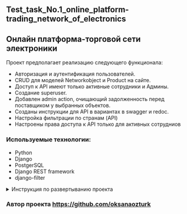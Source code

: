 ## Test_task_No.1_online_platform-trading_network_of_electronics

## Oнлайн платформа-торговой сети электроники

Проект предполагает реализацию следующего функционала:

- Авторизация и аутентификация пользователей.
- CRUD для моделей Networkobject и Product на сайте.
- Доступ к API имеют только активные сотрудники и Админы.
- Создание superuser.
- Добавлен admin action, очищающий задолженность перед поставщиком у выбранных объектов.
- Созданы инструкции для API в вариантах в swagger и redoc.
- Настройка фильтрации по странам (API)
- Настроены права доступа к API только для активных сотрудниов

### Используемые технологии:

 - Python
 - Django
 - PostgerSQL
 - Django REST framework
 - django-filter


<details>
<summary> Инструкция по развертыванию проекта</summary>


1) ### Для разворачивания проекта потребуется создать и заполнить файл .env  по шаблону файла env.sample

#### Добавьте секретный ключ Вашего проекта
SECRET_KEY=

#### Добавьте настройки для подключения к базе данных (ДБ должна быть создана)
 - POSTGRES_DB=
 - POSTGRES_USER=
 - POSTGRES_HOST=
 - POSTGRES_PORT=
 - POSTGRES_PASSWORD=

2) ### Используется виртуальное окружение - venv, зависимости записаны в файл requirements.txt
 - pip install -r requirements.txt

3) ### Перед запуском web-приложения создайте базу данных, создайте и примените миграции
 - python manage.py migrate

4) #### Используйте команду для создания суперпользователя.
 - python manage.py csu

5) #### Для загрузки данных из фикстур используйте команду
 - python manage.py loaddata fixtures.users.json
 - python manage.py loaddata fixtures.network.json

6) ### Команда для запуска Приложения: 
  - python manage.py runserver


</details>

### Автор проекта https://github.com/oksanaozturk